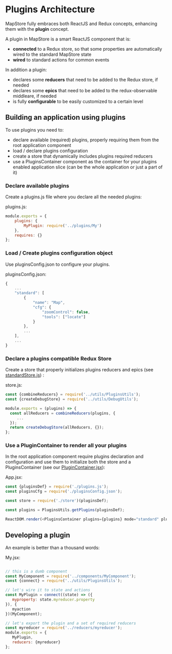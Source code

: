 # Plugins Architecture

MapStore fully embraces both ReactJS and Redux concepts, enhancing them with the **plugin** concept.

A plugin in MapStore is a smart ReactJS component that is:

* **connected** to a Redux store, so that some properties are automatically wired to the standard MapStore state
* **wired** to standard actions for common events

In addition a plugin:

* declares some **reducers** that need to be added to the Redux store, if needed
* declares some **epics** that need to be added to the redux-observable middleare, if needed
* is fully **configurable** to be easily customized to a certain level

## Building an application using plugins

To use plugins you need to:

* declare available (required) plugins, properly requiring them from the root application component
* load / declare plugins configuration
* create a store that dynamically includes plugins required reducers
* use a PluginsContainer component as the container for your plugins enabled application slice (can be the whole application or just a part of it)

### Declare available plugins

Create a plugins.js file where you declare all the needed plugins:

plugins.js:

```javascript
module.exports = {
    plugins: {
        MyPlugin: require('../plugins/My')
    },
    requires: {}
};
```

### Load / Create plugins configuration object

Use pluginsConfig.json to configure your plugins.

pluginsConfig.json:

```javascript
{
    ...
    "standard": [
        {
            "name": "Map",
            "cfg": {
                "zoomControl": false,
                "tools": ["locate"]
            }
        },
        ...
    ],
    ...
}
```

### Declare a plugins compatible Redux Store

Create a store that properly initializes plugins reducers and epics (see [standardStore.js](https://github.com/geosolutions-it/MapStore2/blob/master/web/client/stores/StandardStore.js)) :

store.js:

```javascript
const {combineReducers} = require('../utils/PluginsUtils');
const {createDebugStore} = require('../utils/DebugUtils');

module.exports = (plugins) => {
  const allReducers = combineReducers(plugins, {
     ...
  });
  return createDebugStore(allReducers, {});
};
```

### Use a PluginContainer to render all your plugins

In the root application component require plugins declaration and configuration  and use them to initialize both the store and a PluginsContainer (see our [PluginContainer.jsx](https://github.com/geosolutions-it/MapStore2/blob/master/web/client/components/plugins/PluginsContainer.jsx)):

App.jsx:

```javascript
const {pluginsDef} = require('./plugins.js');
const pluginsCfg = require('./pluginsConfig.json');

const store = require('./store')(pluginsDef);

const plugins = PluginsUtils.getPlugins(pluginsDef);

ReactDOM.render(<PluginsContainer plugins={plugins} mode="standard" pluginsConfig={pluginsCfg}/>, ...container...);
```

## Developing a plugin

An example is better than a thousand words:

My.jsx:

```javascript

// this is a dumb component
const MyComponent = require('../components/MyComponent');
const {connect} = require('../utils/PluginsUtils');

// let's wire it to state and actions
const MyPlugin = connect((state) => ({
   myproperty: state.myreducer.property
}), {
   myaction
})(MyComponent);

// let's export the plugin and a set of required reducers
const myreducer = require('../reducers/myreducer');
module.exports = {
   MyPlugin,
   reducers: {myreducer}
};
```
